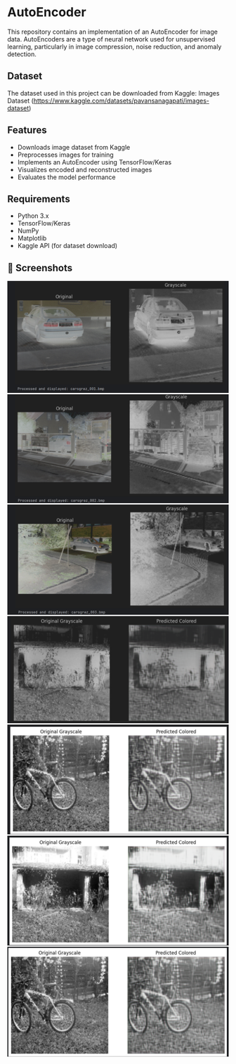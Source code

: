 
# AutoEncoder
This repository contains an implementation of an AutoEncoder for image data. AutoEncoders are a type of neural network used for unsupervised learning, particularly in image compression, noise reduction, and anomaly detection.

## Dataset
The dataset used in this project can be downloaded from Kaggle: Images Dataset (https://www.kaggle.com/datasets/pavansanagapati/images-dataset)

## Features
- Downloads image dataset from Kaggle
- Preprocesses images for training
- Implements an AutoEncoder using TensorFlow/Keras
- Visualizes encoded and reconstructed images
- Evaluates the model performance

## Requirements
- Python 3.x
- TensorFlow/Keras
- NumPy
- Matplotlib
- Kaggle API (for dataset download)

## 📌 Screenshots
![Screenshot 1](images/1.png)
![Screenshot 2](images/2.png)
![Screenshot 3](images/3.png)
![Screenshot 3](images/4.png)
![Screenshot 3](images/5.png)
![Screenshot 3](images/6.png)
![Screenshot 3](images/7.png)
